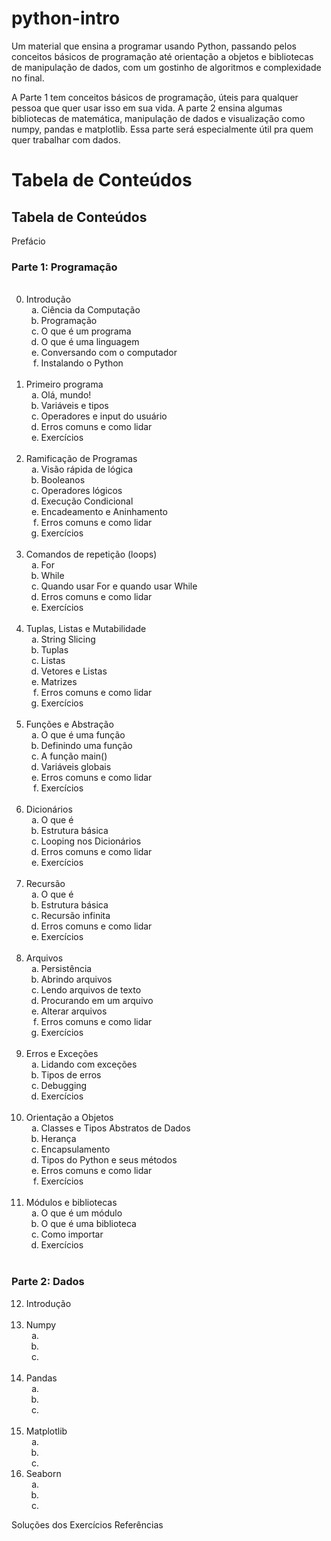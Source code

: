 # python-intro
Um material que ensina a programar usando Python, passando pelos conceitos básicos de programação até orientação a objetos e bibliotecas de manipulação de dados, com um gostinho de algoritmos e complexidade no final.

A Parte 1 tem conceitos básicos de programação, úteis para qualquer pessoa que quer usar isso em sua vida. A parte 2 ensina algumas bibliotecas de matemática, manipulação de dados e visualização como numpy, pandas e matplotlib. Essa parte será especialmente útil pra quem quer trabalhar com dados.

# Tabela de Conteúdos

<h2>Tabela de Conteúdos</h2>
Prefácio

<h3>Parte 1: Programação</h3>
<ol start=0>
    <br />
    <li>Introdução
        <ol style="list-style-type: lower-alpha;">
            <li>Ciência da Computação</li>
            <li>Programação</li>
            <li>O que é um programa</li>
            <li>O que é uma linguagem</li>
            <li>Conversando com o computador</li>
            <li>Instalando o Python</li>
        </ol>
    </li>
    <br />
    <li>Primeiro programa
        <ol style="list-style-type: lower-alpha;">
            <li>Olá, mundo!</li>
            <li>Variáveis e tipos</li>
            <li>Operadores e input do usuário</li>
            <li>Erros comuns e como lidar</li>
            <li>Exercícios</li>
        </ol>
    </li>
    <br />
    <li>Ramificação de Programas
        <ol style="list-style-type: lower-alpha;">
            <li>Visão rápida de lógica</li>
            <li>Booleanos</li>
            <li>Operadores lógicos</li>
            <li>Execução Condicional</li>
            <li>Encadeamento e Aninhamento</if>
            <li>Erros comuns e como lidar</li>
            <li>Exercícios</li>
        </ol>
    </li>
    <br />
    <li>Comandos de repetição (loops)
        <ol style="list-style-type: lower-alpha;">
            <li>For</li>
            <li>While</li>
            <li>Quando usar For e quando usar While</li>
            <li>Erros comuns e como lidar</li>
            <li>Exercícios</li>
        </ol>
    </li>
    <br />
    <li>Tuplas, Listas e Mutabilidade
        <ol style="list-style-type: lower-alpha;">
            <li>String Slicing</li>
            <li>Tuplas</li>
            <li>Listas</li>
            <li>Vetores e Listas</li>
            <li>Matrizes</li>
            <li>Erros comuns e como lidar</li>
            <li>Exercícios</li>
        </ol>
    </li>
    <br />
    <li>Funções e Abstração
        <ol style="list-style-type: lower-alpha;">
            <li>O que é uma função</li>
            <li>Definindo uma função</li>
            <li>A função main()</li>
            <li>Variáveis globais</li>
            <li>Erros comuns e como lidar</li>
            <li>Exercícios</li>
        </ol>
    </li>
    <br />
    <li>Dicionários
        <ol style="list-style-type: lower-alpha;">
            <li>O que é</li>
            <li>Estrutura básica</li>
            <li>Looping nos Dicionários</li>
            <li>Erros comuns e como lidar</li>
            <li>Exercícios</li>
        </ol>
    </li>
    <br />
    <li>Recursão
        <ol style="list-style-type: lower-alpha;">
            <li>O que é</li>
            <li>Estrutura básica</li>
            <li>Recursão infinita</li>
            <li>Erros comuns e como lidar</li>
            <li>Exercícios</li>
        </ol>
    </li>
    <br />
    <li>Arquivos
        <ol style="list-style-type: lower-alpha;">
            <li>Persistência</li>
            <li>Abrindo arquivos</li>
            <li>Lendo arquivos de texto</li>
            <li>Procurando em um arquivo</li>
            <li>Alterar arquivos</li>
            <li>Erros comuns e como lidar</li>
            <li>Exercícios</li>
        </ol>
    </li>
    <br />
        <li>Erros e Exceções
        <ol style="list-style-type: lower-alpha;">
            <li>Lidando com exceções</li>
            <li>Tipos de erros</li>
            <li>Debugging</li>
            <li>Exercícios</li>
        </ol>
    </li>
    <br />
        <li>Orientação a Objetos
        <ol style="list-style-type: lower-alpha;">
            <li>Classes e Tipos Abstratos de Dados</li>
            <li>Herança</li>
            <li>Encapsulamento</li>
            <li>Tipos do Python e seus métodos</li>
            <li>Erros comuns e como lidar</li>
            <li>Exercícios</li>
        </ol>
    </li>
    <br />
        <li>Módulos e bibliotecas
        <ol style="list-style-type: lower-alpha;">
            <li>O que é um módulo</li>
            <li>O que é uma biblioteca</li>
            <li>Como importar</li>
            <li>Exercícios</li>
        </ol>
    </li>
    <br />
</ol>

<h3>Parte 2: Dados</h3>

<ol start=12>
    <li>Introdução</li>
    <br />
    <li>Numpy
        <ol style="list-style-type: lower-alpha;">
            <li></li>
            <li></li>
            <li></li>
        </ol>
    </li>
    <br />
    <li>Pandas
        <ol style="list-style-type: lower-alpha;">
            <li></li>
            <li></li>
            <li></li>
        </ol>
    </li>
    <br />
    <li>Matplotlib
        <ol style="list-style-type: lower-alpha;">
            <li></li>
            <li></li>
            <li></li>
        </ol>
    </li>
    <li>Seaborn
        <ol style="list-style-type: lower-alpha;">
            <li></li>
            <li></li>
            <li></li>
        </ol>
    </li>
</ol>
Soluções dos Exercícios
Referências
